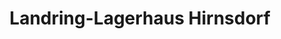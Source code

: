 ---
title: "Landring-Lagerhaus Hirnsdorf"
url: /feistritztal/landring-lagerhaus-hirnsdorf/
shop: Autowerkstatt
---